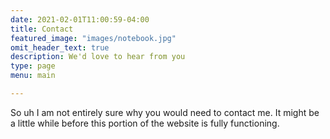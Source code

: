 ```yaml
---
date: 2021-02-01T11:00:59-04:00
title: Contact
featured_image: "images/notebook.jpg"
omit_header_text: true
description: We'd love to hear from you
type: page
menu: main

---
```


So uh I am not entirely sure why you would need to contact me. It might be a little while before this portion of the website is fully functioning.

